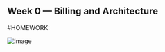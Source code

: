 ## Week 0 — Billing and Architecture
  
  #HOMEWORK:
  
  ![image](https://user-images.githubusercontent.com/96382060/218617810-437b157e-8a04-403d-a0b4-32824a64feaa.png)

